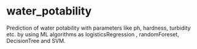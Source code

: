 # water_potability
 Prediction of water potability with parameters like ph, hardness, turbidity etc. by using ML algorithms as logisticsRegression , randomForeset, DecisionTree and SVM.

